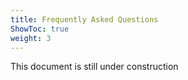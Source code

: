 ```yaml
---
title: Frequently Asked Questions
ShowToc: true
weight: 3
---
```


This document is still under construction